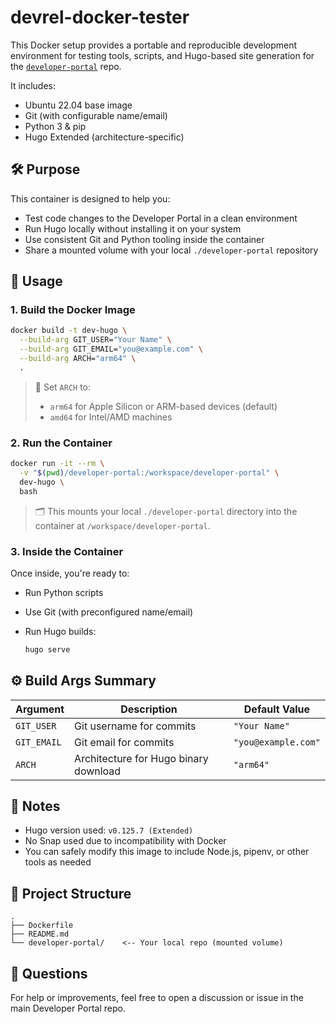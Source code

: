 # devrel-docker-tester

This Docker setup provides a portable and reproducible development environment for testing tools, scripts, and Hugo-based site generation for the [`developer-portal`](./developer-portal) repo.

It includes:
- Ubuntu 22.04 base image
- Git (with configurable name/email)
- Python 3 & pip
- Hugo Extended (architecture-specific)


## 🛠️ Purpose

This container is designed to help you:

- Test code changes to the Developer Portal in a clean environment
- Run Hugo locally without installing it on your system
- Use consistent Git and Python tooling inside the container
- Share a mounted volume with your local `./developer-portal` repository

## 🚀 Usage

### 1. Build the Docker Image

```bash
docker build -t dev-hugo \
  --build-arg GIT_USER="Your Name" \
  --build-arg GIT_EMAIL="you@example.com" \
  --build-arg ARCH="arm64" \
  .
````

> 🔁 Set `ARCH` to:
>
> * `arm64` for Apple Silicon or ARM-based devices (default)
> * `amd64` for Intel/AMD machines


### 2. Run the Container

```bash
docker run -it --rm \
  -v "$(pwd)/developer-portal:/workspace/developer-portal" \
  dev-hugo \
  bash
```

> 🗂️ This mounts your local `./developer-portal` directory into the container at `/workspace/developer-portal`.


### 3. Inside the Container

Once inside, you're ready to:

* Run Python scripts
* Use Git (with preconfigured name/email)
* Run Hugo builds:

  ```bash
  hugo serve
  ```



## ⚙️ Build Args Summary

| Argument    | Description                           | Default Value       |
| ----------- | ------------------------------------- | ------------------- |
| `GIT_USER`  | Git username for commits              | `"Your Name"`       |
| `GIT_EMAIL` | Git email for commits                 | `"you@example.com"` |
| `ARCH`      | Architecture for Hugo binary download | `"arm64"`           |


## 🧪 Notes

* Hugo version used: `v0.125.7 (Extended)`
* No Snap used due to incompatibility with Docker
* You can safely modify this image to include Node.js, pipenv, or other tools as needed



## 📂 Project Structure

```
.
├── Dockerfile
├── README.md
└── developer-portal/    <-- Your local repo (mounted volume)
```


## 🙋 Questions

For help or improvements, feel free to open a discussion or issue in the main Developer Portal repo.


